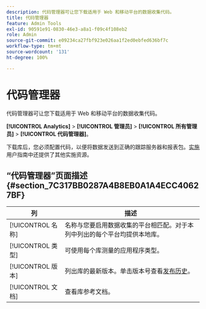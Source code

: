 ```yaml
---
description: 代码管理器可让您下载适用于 Web 和移动平台的数据收集代码。
title: 代码管理器
feature: Admin Tools
exl-id: 90591e91-0830-46e3-a8a1-f09c4f108eb2
role: Admin
source-git-commit: e09234ca27fbf923e026aa1f2ed0ebfed636bf7c
workflow-type: tm+mt
source-wordcount: '131'
ht-degree: 100%

---
```


# 代码管理器

代码管理器可让您下载适用于 Web 和移动平台的数据收集代码。

**[!UICONTROL Analytics]** > **[!UICONTROL 管理员]** > **[!UICONTROL 所有管理员]** > **[!UICONTROL 代码管理器]**。

下载库后，您必须配置代码，以便将数据发送到正确的跟踪服务器和报表包。[实施](/help/implement/home.md)用户指南中还提供了其他实施资源。

## “代码管理器”页面描述 {#section_7C317BB0287A4B8EB0A1A4ECC40627BF}

| 列 | 描述 |
|--- |--- |
| [!UICONTROL 名称] | 名称与您要启用数据收集的平台相匹配。对于本列中列出的每个平台均提供本地库。 |
| [!UICONTROL 类型] | 可使用每个库测量的应用程序类型。 |
| [!UICONTROL 版本] | 列出库的最新版本。单击版本号查看[发布历史](/help/implement/appmeasurement-updates.md)。 |
| [!UICONTROL 文档] | 查看库参考文档。 |
